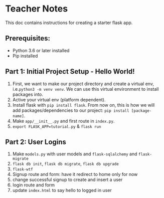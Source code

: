 # Teacher Notes

This doc contains instructions for creating a starter flask app.

## Prerequisites:

- Python 3.6 or later installed
- Pip installed

## Part 1: Initial Project Setup - Hello World!

1. First, we want to make our project directory and create a virtual env, i.e.`python3 -m venv venv`. We can use this virtual environment to install packages into.
2. Active your virtual env (platform dependent).
3. Install flask with `pip install flask`. From now on, this is how we will add packages/dependencies to our project: `pip install [package-name]`.
4. Make `app/__init__.py` and first route in `index.py`.
5. `export FLASK_APP=tutorial.py` & `flask run`

## Part 2: User Logins

1. Make `models.py` with user models and `flask-sqlalchemy` and `flask-migrate`
2. `flask db init`, `flask db migrate`, `flask db upgrade`
3. `flask-wtf`
4. Signup route and form: have it redirect to home only for now
5. change successful signup to create and insert a user
6. login route and form
7. update `index.html` to say hello to logged in user
